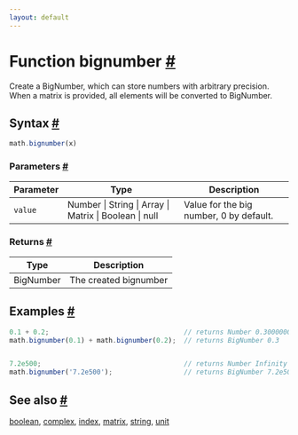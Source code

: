 ```yaml
---
layout: default
---
```


<h1 id="function-bignumber">Function bignumber <a href="#function-bignumber" title="Permalink">#</a></h1>

Create a BigNumber, which can store numbers with arbitrary precision.
When a matrix is provided, all elements will be converted to BigNumber.


<h2 id="syntax">Syntax <a href="#syntax" title="Permalink">#</a></h2>

```js
math.bignumber(x)
```

<h3 id="parameters">Parameters <a href="#parameters" title="Permalink">#</a></h3>

Parameter | Type | Description
--------- | ---- | -----------
`value` | Number &#124; String &#124; Array &#124; Matrix &#124; Boolean &#124; null | Value for the big number, 0 by default.

<h3 id="returns">Returns <a href="#returns" title="Permalink">#</a></h3>

Type | Description
---- | -----------
BigNumber | The created bignumber


<h2 id="examples">Examples <a href="#examples" title="Permalink">#</a></h2>

```js
0.1 + 0.2;                                  // returns Number 0.30000000000000004
math.bignumber(0.1) + math.bignumber(0.2);  // returns BigNumber 0.3


7.2e500;                                    // returns Number Infinity
math.bignumber('7.2e500');                  // returns BigNumber 7.2e500
```


<h2 id="see-also">See also <a href="#see-also" title="Permalink">#</a></h2>

[boolean](boolean.html),
[complex](complex.html),
[index](index.html),
[matrix](matrix.html),
[string](string.html),
[unit](unit.html)


<!-- Note: This file is automatically generated from source code comments. Changes made in this file will be overridden. -->
